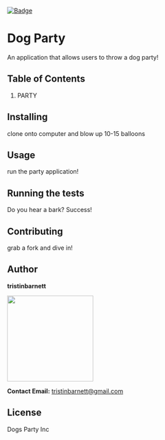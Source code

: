 
  [![Badge](https://img.shields.io/badge/Dogs-Party-orange)](https://img.shields.io/badge/Dogs-Party-orange)

# Dog Party

An application that allows users to throw a dog party!

## Table of Contents
1. PARTY

## Installing
clone onto computer and blow up 10-15 balloons

## Usage
run the party application!

## Running the tests
Do you hear a bark? Success!

## Contributing
grab a fork and dive in!

## Author
**tristinbarnett**

<img src="https://avatars1.githubusercontent.com/u/59523370?v=4" width="200" height="200" />

**Contact Email:** tristinbarnett@gmail.com

## License
Dogs Party Inc

